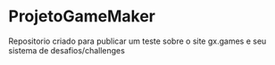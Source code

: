 # ProjetoGameMaker
Repositorio criado para publicar um teste sobre o site gx.games e seu sistema de desafios/challenges
